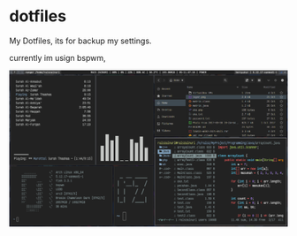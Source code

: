 # dotfiles
My Dotfiles, its for backup my settings.

currently im usign bspwm,

![img1](img/img1.png)

